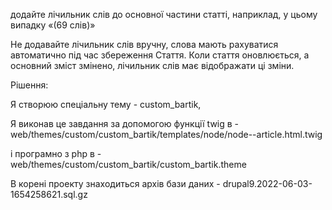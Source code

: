 додайте лічильник слів до основної частини статті, наприклад, у цьому випадку «(69 слів)»

Не додавайте лічильник слів вручну, слова мають рахуватися автоматично під час збереження
Стаття.
Коли стаття оновлюється, а основний зміст змінено, лічильник слів має відображати
ці зміни.

Рішення:

Я створюю спеціальну тему - custom_bartik,

Я виконав це завдання за допомогою функції twig в -web/themes/custom/custom_bartik/templates/node/node--article.html.twig

і програмно з php в -
web/themes/custom/custom_bartik/custom_bartik.theme

В корені проекту знаходиться архів бази даних - drupal9.2022-06-03-1654258621.sql.gz
